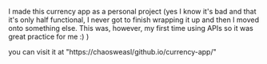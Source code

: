 I made this currency app as a personal project
(yes I know it's bad and that it's only half functional, I never got to finish wrapping it up and then I moved onto something else. This was, however, my first time using APIs so it was great practice for me :) )

you can visit it at "https://chaosweasl/github.io/currency-app/"
